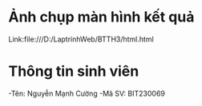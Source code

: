 # Ảnh chụp màn hình kết quả

Link:file:///D:/LaptrinhWeb/BTTH3/html.html

# Thông tin sinh viên
-Tên: Nguyễn Mạnh Cường
-Mã SV: BIT230069